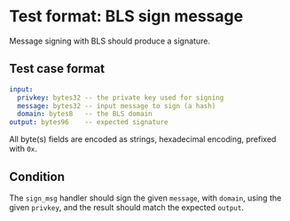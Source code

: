 # Test format: BLS sign message

Message signing with BLS should produce a signature. 

## Test case format

```yaml
input:
  privkey: bytes32 -- the private key used for signing
  message: bytes32 -- input message to sign (a hash)
  domain: bytes8   -- the BLS domain
output: bytes96    -- expected signature
```

All byte(s) fields are encoded as strings, hexadecimal encoding, prefixed with `0x`.


## Condition

The `sign_msg` handler should sign the given `message`, with `domain`, using the given `privkey`, and the result should match the expected `output`.
